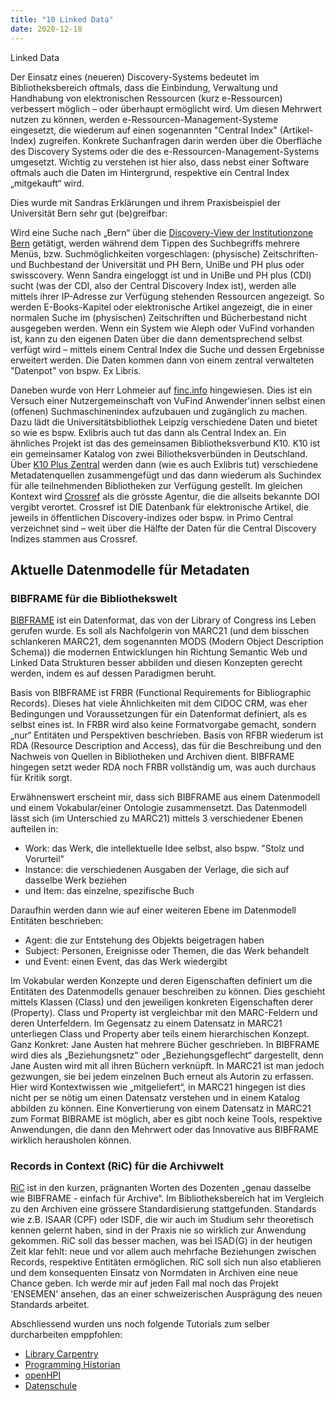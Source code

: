 ```yaml
---
title: "10 Linked Data"
date: 2020-12-18
---
```


Linked Data

Der Einsatz eines (neueren) Discovery-Systems bedeutet im Bibliotheksbereich oftmals, dass die Einbindung, Verwaltung und Handhabung von elektronischen Ressourcen (kurz e-Ressourcen) verbessert möglich – oder überhaupt ermöglicht wird. Um diesen Mehrwert nutzen zu können, werden e-Ressourcen-Management-Systeme eingesetzt, die wiederum auf einen sogenannten "Central Index" (Artikel-Index) zugreifen. Konkrete Suchanfragen darin werden über die Oberfläche des Discovery Systems oder die des e-Ressourcen-Management-Systems umgesetzt. Wichtig zu verstehen ist hier also, dass nebst einer Software oftmals auch die Daten im Hintergrund, respektive ein Central Index „mitgekauft“ wird. 

Dies wurde mit Sandras Erklärungen und ihrem Praxisbeispiel der Universität Bern sehr gut (be)greifbar: 

Wird eine Suche nach „Bern“ über die [Discovery-View der Institutionzone Bern](https://ubbern.swisscovery.slsp.ch/discovery/search?vid=41SLSP_UBE:UBE) getätigt, werden während dem Tippen des Suchbegriffs mehrere Menüs, bzw. Suchmöglichkeiten vorgeschlagen: (physische) Zeitschriften- und Buchbestand der Universität und PH Bern, UniBe und PH plus oder swisscovery. Wenn Sandra eingeloggt ist und in UniBe und PH plus (CDI) sucht (was der CDI, also der Central Discovery Index ist), werden alle mittels ihrer IP-Adresse zur Verfügung stehenden Ressourcen angezeigt. So werden E-Books-Kapitel oder elektronische Artikel angezeigt, die in einer normalen Suche im (physischen) Zeitschriften und Bücherbestand nicht ausgegeben werden. Wenn ein System wie Aleph oder VuFind vorhanden ist, kann zu den eigenen Daten über die dann dementsprechend selbst verfügt wird – mittels einem Central Index die Suche und dessen Ergebnisse erweitert werden. Die Daten kommen dann von einem zentral verwalteten "Datenpot" von bspw. Ex Libris. 

Daneben wurde von Herr Lohmeier auf [finc.info](https://finc.info) hingewiesen. Dies ist ein Versuch einer Nutzergemeinschaft von VuFind Anwender'innen selbst einen (offenen) Suchmaschinenindex aufzubauen und zugänglich zu machen. Dazu lädt die Universitätsbibliothek Leipzig verschiedene Daten und bietet so wie es bspw. Exlibris auch tut das dann als Central Index an. Ein ähnliches Projekt ist das des gemeinsamen Bibliotheksverbund K10. K10 ist ein gemeinsamer Katalog von zwei Biliotheksverbünden in Deutschland. Über [K10 Plus Zentral](https://verbundwiki.gbv.de/display/VZG/K10plus-Zentral) werden dann (wie es auch Exlibris tut) verschiedene Metadatenquellen zusammengefügt und das dann wiederum als Suchindex für alle teilnehmenden Bibliotheken zur Verfügung gestellt. 
Im gleichen Kontext wird [Crossref](https://www.crossref.org) als die grösste Agentur, die die allseits bekannte DOI vergibt verortet. Crossref ist DIE Datenbank für elektronische Artikel, die jeweils in öffentlichen Discovery-indizes oder bspw. in Primo Central verzeichnet sind – weit über die Hälfte der Daten für die Central Discovery Indizes stammen aus Crossref.

## Aktuelle Datenmodelle für Metadaten 
### BIBFRAME für die Bibliothekswelt
[BIBFRAME](https://www.loc.gov/bibframe/) ist ein Datenformat, das von der Library of Congress ins Leben gerufen wurde. Es soll als Nachfolgerin von MARC21 (und dem bisschen schlankeren MARC21, dem sogenannten MODS (Modern Object Description Schema)) die modernen Entwicklungen hin Richtung Semantic Web und Linked Data Strukturen besser abbilden und diesen Konzepten gerecht werden, indem es auf dessen Paradigmen beruht.

Basis von BIBFRAME ist FRBR (Functional Requirements for Bibliographic Records). Dieses hat viele Ähnlichkeiten mit dem CIDOC CRM, was eher Bedingungen und Voraussetzungen für ein Datenformat definiert, als es selbst eines ist. In FRBR wird also keine Formatvorgabe gemacht, sondern „nur“ Entitäten und Perspektiven beschrieben. Basis von RFBR wiederum ist RDA (Resource Description and Access), das für die Beschreibung und den Nachweis von Quellen in Bibliotheken und Archiven dient. BIBFRAME hingegen setzt weder RDA noch FRBR vollständig um, was auch durchaus für Kritik sorgt. 

Erwähnenswert erscheint mir, dass sich BIBFRAME aus einem Datenmodell und einem Vokabular/einer Ontologie zusammensetzt. Das Datenmodell lässt sich (im Unterschied zu MARC21) mittels 3 verschiedener Ebenen aufteilen in: 
+ Work: das Werk, die intellektuelle Idee selbst, also bspw. "Stolz und Vorurteil"
+ Instance: die verschiedenen Ausgaben der Verlage, die sich auf dasselbe Werk beziehen
+ und Item: das einzelne, spezifische Buch

Daraufhin werden dann wie auf einer weiteren Ebene im Datenmodell Entitäten beschrieben: 
+ Agent: die zur Entstehung des Objekts beigetragen haben
+ Subject: Personen, Ereignisse oder Themen, die das Werk behandelt
+ und Event: einen Event, das das Werk wiedergibt

Im Vokabular werden Konzepte und deren Eigenschaften definiert um die Entitäten des Datenmodells genauer beschreiben zu können. Dies geschieht mittels Klassen (Class) und den jeweiligen konkreten Eigenschaften derer (Property). Class und Property ist vergleichbar mit den MARC-Feldern und deren Unterfeldern. Im Gegensatz zu einem Datensatz in MARC21 unterliegen Class und Property aber teils einem hierarchischen Konzept.
Ganz Konkret: Jane Austen hat mehrere Bücher geschrieben. In BIBFRAME wird dies als „Beziehungsnetz“ oder „Beziehungsgeflecht“ dargestellt, denn Jane Austen wird mit all ihren Büchern verknüpft. In MARC21 ist man jedoch gezwungen, sie bei jedem einzelnen Buch erneut als Autorin zu erfassen. Hier wird Kontextwissen wie „mitgeliefert“, in MARC21 hingegen ist dies nicht per se nötig um einen Datensatz verstehen und in einem Katalog abbilden zu können. Eine Konvertierung von einem Datensatz in MARC21 zum Format BIBRAME ist möglich, aber es gibt noch keine Tools, respektive Anwendungen, die dann den Mehrwert oder das Innovative aus BIBFRAME wirklich herausholen können.

### Records in Context (RiC) für die Archivwelt
[RiC](https://www.ica.org/en/records-contexts-german) ist in den kurzen, prägnanten Worten des Dozenten „genau dasselbe wie BIBFRAME - einfach für Archive“. 
Im Bibliotheksbereich hat im Vergleich zu den Archiven eine grössere Standardisierung stattgefunden. Standards wie z.B. ISAAR (CPF) oder ISDF, die wir auch im Studium sehr theoretisch kennen gelernt haben, sind in der Praxis nie so wirklich zur Anwendung gekommen. RiC soll das besser machen, was bei ISAD(G) in der heutigen Zeit klar fehlt: neue und vor allem auch mehrfache Beziehungen zwischen Records, respektive Entitäten ermöglichen. RiC soll sich nun also etablieren und dem konsequenten Einsatz von Normdaten in Archiven eine neue Chance geben. 
Ich werde mir auf jeden Fall mal noch das Projekt 'ENSEMEN' ansehen, das an einer schweizerischen Ausprägung des neuen Standards arbeitet.

Abschliessend wurden uns noch folgende Tutorials zum selber durcharbeiten emppfohlen:
+ [Library Carpentry](https://librarycarpentry.org/lessons/)
+ [Programming Historian](https://programminghistorian.org/en/lessons/)
+ [openHPI](https://open.hpi.de/courses)
+ [Datenschule](https://datenschule.de/lernmaterialien/)
